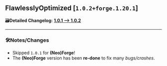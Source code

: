 ## FlawlesslyOptimized [`1.0.2+forge.1.20.1`]

🗃️**Detailed Changelog:** [**1.0.1 --> 1.0.2**](https://github.com/UltimatChamp/FlawlesslyOptimized/compare/1.0.1...1.0.2)

<hr>

### 🛠️Notes/Changes

- Skipped `1.0.1` for **(Neo)Forge**!
- The **(Neo)Forge** version has been **re-done** to fix many _bugs/crashes_.

